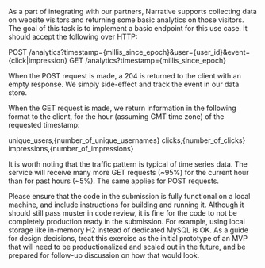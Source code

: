 As a part of integrating with our partners,
Narrative supports collecting data on website visitors and returning some basic analytics on those visitors.
The goal of this task is to implement a basic endpoint for this use case.
It should accept the following over HTTP:

POST /analytics?timestamp={millis_since_epoch}&user={user_id}&event={click|impression}
GET /analytics?timestamp={millis_since_epoch}

When the POST request is made, a 204 is returned to the client with an empty response.
We simply side-effect and track the event in our data store.

When the GET request is made, we return information in the following format to the client,
for the hour (assuming GMT time zone) of the requested timestamp:

unique_users,{number_of_unique_usernames}
clicks,{number_of_clicks}
impressions,{number_of_impressions}

It is worth noting that the traffic pattern is typical of time series data.
The service will receive many more GET requests (~95%) for the current hour than for past hours (~5%).
The same applies for POST requests.

Please ensure that the code in the submission is fully functional on a local machine,
and include instructions for building and running it.
Although it should still pass muster in code review,
it is fine for the code to not be completely production ready in the submission.
For example, using local storage like in-memory H2 instead of dedicated MySQL is OK.
As a guide for design decisions,
treat this exercise as the initial prototype of an MVP
that will need to be productionalized and scaled out in the future,
and be prepared for follow-up discussion on how that would look.
